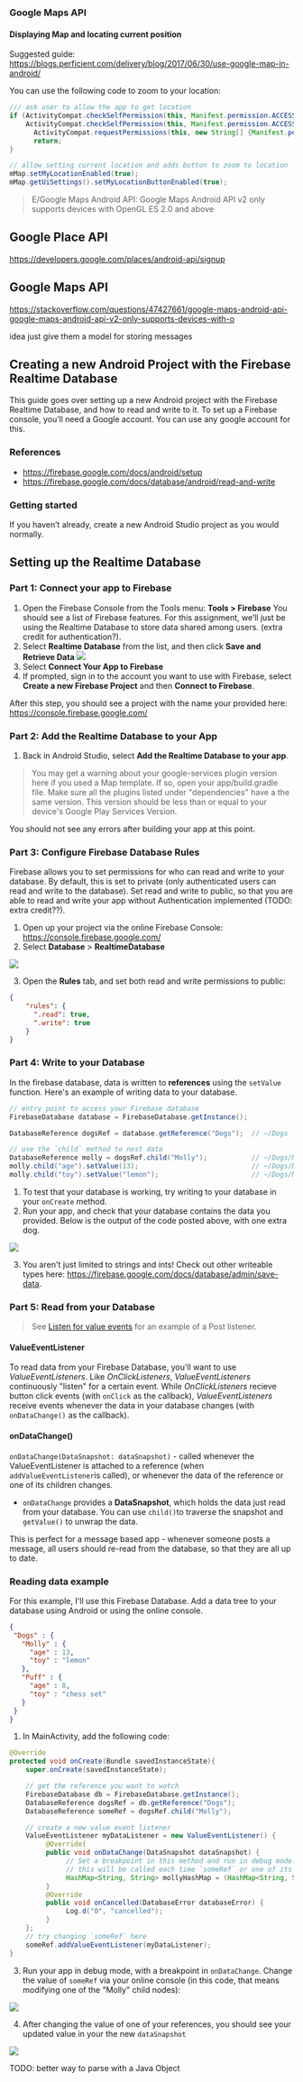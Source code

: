 ### Google Maps API
#### Displaying Map and locating current position
Suggested guide: https://blogs.perficient.com/delivery/blog/2017/06/30/use-google-map-in-android/

You can use the following code to zoom to your location:

```java
/// ask user to allow the app to get location
if (ActivityCompat.checkSelfPermission(this, Manifest.permission.ACCESS_FINE_LOCATION) != PackageManager.PERMISSION_GRANTED &&
    ActivityCompat.checkSelfPermission(this, Manifest.permission.ACCESS_COARSE_LOCATION) != PackageManager.PERMISSION_GRANTED) {
      ActivityCompat.requestPermissions(this, new String[] {Manifest.permission.ACCESS_FINE_LOCATION}, PackageManager.PERMISSION_GRANTED);
      return;
}

// allow setting current location and adds button to zoom to location
mMap.setMyLocationEnabled(true);
mMap.getUiSettings().setMyLocationButtonEnabled(true);
```

>E/Google Maps Android API: Google Maps Android API v2 only supports devices with OpenGL ES 2.0 and above


## Google Place API
https://developers.google.com/places/android-api/signup

## Google Maps API

https://stackoverflow.com/questions/47427661/google-maps-android-api-google-maps-android-api-v2-only-supports-devices-with-o




idea just give them a model for storing messages
## Creating a new Android Project with the Firebase Realtime Database
This guide goes over setting up a new Android project with the Firebase Realtime Database, and how to read and write to it. To set up a Firebase console, you’ll need a Google account. You can use any google account for this.

### References 
- https://firebase.google.com/docs/android/setup
- https://firebase.google.com/docs/database/android/read-and-write

### Getting started 
If you haven’t already, create a new Android Studio project as you would normally. 

## Setting up the Realtime Database
### Part 1: Connect your app to Firebase

1. Open the Firebase Console from the Tools menu: **Tools > Firebase** You should see a list of Firebase features. For this assignment, we’ll just be using the Realtime Database to store data shared among users. (extra credit for authentication?).
2. Select **Realtime Database** from the list, and then click **Save and Retrieve Data**
![](img/connect.png)
3. Select **Connect Your App to Firebase**
4. If prompted, sign in to the account you want to use with Firebase, select **Create a new Firebase Project** and then **Connect to Firebase**.

After this step, you should see a project with the name your provided here:  https://console.firebase.google.com/

### Part 2: Add the Realtime Database to your App
1. Back in Android Studio, select **Add the Realtime Database to your app**. 

> You may get a warning about your google-services plugin version here if you used a Map template. If so, open your app/build.gradle file. Make sure all the plugins listed under "dependencies" have a the same version. This version should be less than or equal to your device's Google Play Services Version.

You should not see any errors after building your app at this point. 

### Part 3: Configure Firebase Database Rules
Firebase allows you to set permissions for who can read and write to your database. By default, this is set to private (only authenticated users can read and write to the database). Set read and write to public, so that you are able to read and write your app without Authentication implemented (TODO: extra credit??).

1. Open up your project via the online Firebase Console: https://console.firebase.google.com/
2. Select **Database** > **RealtimeDatabase** 

![](img/database.png)

3. Open the **Rules** tab, and set both read and write permissions to public:
      
```json
{
    "rules": {
      ".read": true,
      ".write": true
    }
}
```

### Part 4: Write to your Database
In the firebase database, data is written to **references** using the `setValue` function. Here's an example of writing data to your database. 
     
```java
// entry point to access your Firebase database
FirebaseDatabase database = FirebaseDatabase.getInstance();

DatabaseReference dogsRef = database.getReference("Dogs");  // ~/Dogs

// use the `child` method to nest data
DatabaseReference molly = dogsRef.child("Molly");           // ~/Dogs/Molly/
molly.child("age").setValue(13);                            // ~/Dogs/Molly/age = 13
molly.child("toy").setValue("lemon");                       // ~/Dogs/Molly/toy = lemon
```

1. To test that your database is working, try writing to your database in your `onCreate` method.
2. Run your app, and check that your database contains the data you provided. Below is the output of the code posted above, with one extra dog.

![](img/write_example1.png)

3. You aren't just limited to strings and ints! Check out other writeable types here: https://firebase.google.com/docs/database/admin/save-data.

### Part 5: Read from your Database

> See [Listen for value events](https://firebase.google.com/docs/database/android/read-and-write) for an example of a Post listener.

#### ValueEventListener
To read data from your Firebase Database, you'll want to use *ValueEventListeners*. Like *OnClickListeners*, *ValueEventListeners* continuously "listen" for a certain event. While *OnClickListeners* recieve button click events (with `onClick` as the callback), *ValueEventListeners* receive events whenever the data in your database changes (with `onDataChange()` as the callback).

#### onDataChange()
`onDataChange(DataSnapshot: dataSnapshot)` - called whenever the ValueEventListener is attached to a reference (when `addValueEventListener`is called), or whenever the data of the reference or one of its children changes.
- `onDataChange` provides a **DataSnapshot**, which holds the data just read from your database. You can use `child()`to traverse the snapshot and `getValue()` to unwrap the data. 

This is perfect for a message based app - whenever someone posts a message, all users should re-read from the database, so that they are all up to date.


### Reading data example
For this example, I'll use this Firebase Database. Add a data tree to your database using Android or using the online console.

```json
{
 "Dogs" : {
   "Molly" : {
     "age" : 13,
     "toy" : "lemon"
   },
   "Puff" : {
     "age" : 8,
     "toy" : "chess set"
   }
 }
}
```

     
1. In MainActivity, add the following code:
     
```java
@Override
protected void onCreate(Bundle savedInstanceState){
    super.onCreate(savedInstanceState);

    // get the reference you want to watch 
    FirebaseDatabase db = FirebaseDatabase.getInstance();
    DatabaseReference dogsRef = db.getReference("Dogs");
    DatabaseReference someRef = dogsRef.child("Molly");

    // create a new value event listener
    ValueEventListener myDataListener = new ValueEventListener() {
         @Override(
         public void onDataChange(DataSnapshot dataSnapshot) {
              // Set a breakpoint in this method and run in debug mode!!
              // this will be called each time `someRef` or one of its children is modified
              HashMap<String, String> mollyHashMap = (HashMap<String, String>) dataSnapshot.getValue();
         }
         @Override
         public void onCancelled(DatabaseError databaseError) {
              Log.d("0", "cancelled");
         }
    };
    // try changing `someRef` here
    someRef.addValueEventListener(myDataListener);
}
```

3. Run your app in debug mode, with a breakpoint in `onDataChange`. Change the value of `someRef` via your online console (in this code, that means modifying one of the "Molly" child nodes):

![](img/editing.png)

4. After changing the value of one of your references, you should see your updated value in your the new `dataSnapshot`

![](img/breakpoint.png)

TODO: better way to parse with a Java Object
